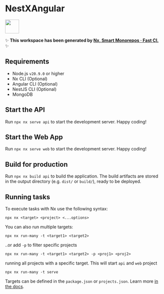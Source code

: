 # NestXAngular

<a alt="Nx logo" href="https://nx.dev" target="_blank" rel="noreferrer"><img src="https://raw.githubusercontent.com/nrwl/nx/master/images/nx-logo.png" width="45"></a>

✨ **This workspace has been generated by [Nx, Smart Monorepos · Fast CI.](https://nx.dev)** ✨

## Requirements
- Node.js `v20.9.0` or higher
- Nx CLI (Optional)
- Angular CLI (Optional)
- NestJS CLI (Optional)
- MongoDB

## Start the API

Run `npx nx serve api` to start the development server. Happy coding!

## Start the Web App

Run `npx nx serve web` to start the development server. Happy coding!

## Build for production

Run `npx nx build api` to build the application. The build artifacts are stored in the output directory (e.g. `dist/` or `build/`), ready to be deployed.

## Running tasks

To execute tasks with Nx use the following syntax:

```
npx nx <target> <project> <...options>
```

You can also run multiple targets:

```
npx nx run-many -t <target1> <target2>
```

..or add `-p` to filter specific projects

```
npx nx run-many -t <target1> <target2> -p <proj1> <proj2>
```

running all projects with a specific target. This will start `api` and `web` project

```
npx nx run-many -t serve
```

Targets can be defined in the `package.json` or `projects.json`. Learn more [in the docs](https://nx.dev/features/run-tasks).
